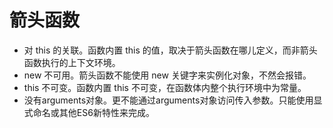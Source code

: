 # 箭头函数

- 对 this 的关联。函数内置 this 的值，取决于箭头函数在哪儿定义，而非箭头函数执行的上下文环境。
- new 不可用。箭头函数不能使用 new 关键字来实例化对象，不然会报错。
- this 不可变。函数内置 this 不可变，在函数体内整个执行环境中为常量。
- 没有arguments对象。更不能通过arguments对象访问传入参数。只能使用显式命名或其他ES6新特性来完成。